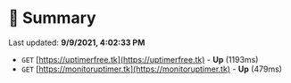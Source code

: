 # 📖 Summary
Last updated: **9/9/2021, 4:02:33 PM**

- `GET` [https://uptimerfree.tk](https://uptimerfree.tk) - **Up** (1193ms)
- `GET` [https://monitoruptimer.tk](https://monitoruptimer.tk) - **Up** (479ms)
